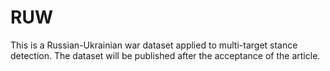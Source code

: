 # RUW
This is a Russian-Ukrainian war dataset applied to multi-target stance detection.
The dataset will be published after the acceptance of the article.
